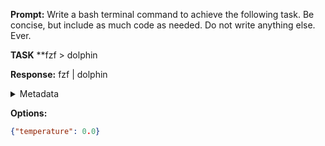 **Prompt:**
Write a bash terminal command to achieve the following task.
Be concise, but include as much code as needed. Do not write anything else. Ever.

**TASK**
**fzf > dolphin


**Response:**
fzf | dolphin

<details><summary>Metadata</summary>

- Duration: 738 ms
- Datetime: 2024-01-12T12:41:32.519618
- Model: gpt-3.5-turbo-0613

</details>

**Options:**
```json
{"temperature": 0.0}
```

